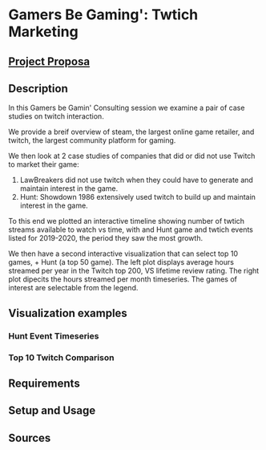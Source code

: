 # Gamers Be Gaming': Twtich Marketing

## [Project Proposa](https://docs.google.com/document/d/1Jw2xJ-hdylPN_xQOLGgnnI2S3JybaXel6lJ4SFmZMuU/edit)

## Description
In this Gamers be Gamin' Consulting session we examine a pair of case studies on twitch interaction.

We provide a breif overview of steam, the largest online game retailer, and twitch, the largest community platform for gaming.

We then look at 2 case studies of companies that did or did not use Twitch to market their game: 
1. LawBreakers did not use twitch when they could have to generate and maintain interest in the game.
2. Hunt: Showdown 1986 extensively used twitch to build up and maintain interest in the game.

To this end we plotted an interactive timeline showing number of twtich streams available to watch vs time, with and Hunt game and twtich events listed for 2019-2020, the period they saw the most growth.

We then have a second interactive visualization that can select top 10 games, + Hunt (a top 50 game). The left plot displays average hours streamed per year in the Twitch top 200, VS lifetime review rating. The right plot dipecits the hours streamed per month timeseries. The games of interest are selectable from the legend.

## Visualization examples
### Hunt Event Timeseries

### Top 10 Twitch Comparison

## Requirements

## Setup and Usage

## Sources
